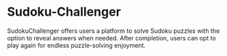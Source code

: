 # Sudoku-Challenger
SudokuChallenger offers users a platform to solve Sudoku puzzles with the option to reveal answers when needed. After completion, users can opt to play again for endless puzzle-solving enjoyment. 
